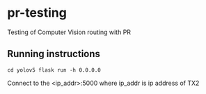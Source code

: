 # pr-testing
Testing of Computer Vision routing with PR

## Running instructions

`
cd yolov5
flask run -h 0.0.0.0
`

Connect to the <ip_addr>:5000 where ip_addr is ip address of TX2

